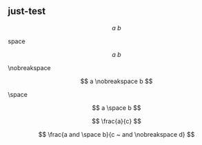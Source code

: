 ## just-test


$$
a ~ b 
$$

space

$$
a \  b 
$$

\nobreakspace

$$
a \nobreakspace b 
$$

\space

$$
a \space b 
$$


$$
\frac{a}{c}
$$

$$
\frac{a   and \space b}{c ~ and \nobreakspace d}
$$